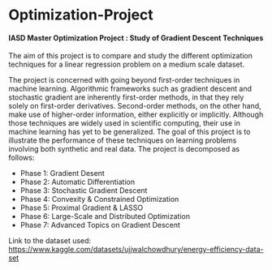 # Optimization-Project
#### IASD Master Optimization Project : Study of Gradient Descent Techniques
The aim of this project is to compare and study the different optimization techniques for a linear regression problem on a medium scale dataset.  

The project is concerned with going beyond first-order techniques in machine learning. Algorithmic frameworks such as gradient descent and stochastic gradient are inherently first-order methods, in that they rely solely on first-order derivatives. Second-order methods, on the other hand, make use of higher-order information, either explicitly or implicitly. Although those techniques are widely used in scientific computing, their use in machine learning has yet to be generalized. The goal of this project is to illustrate the performance of these techniques on learning problems involving both synthetic and real data. The project is decomposed as follows: 
* Phase 1: Gradient Desent
* Phase 2: Automatic Differentiation
* Phase 3: Stochastic Gradient Descent
* Phase 4: Convexity & Constrained Optimization
* Phase 5: Proximal Gradient & LASSO
* Phase 6: Large-Scale and Distributed Optimization
* Phase 7: Advanced Topics on Gradient Descent  
  
Link to the dataset used: https://www.kaggle.com/datasets/ujjwalchowdhury/energy-efficiency-data-set
